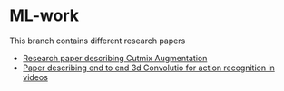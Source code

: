 # ML-work
This branch contains different research papers

* [Research paper describing Cutmix Augmentation](https://github.com/Amanmishra267/ML-work/blob/research-papers/Cutmix.pdf) 
* [Paper describing end to end 3d Convolutio for action recognition in videos](https://arxiv.org/pdf/1712.01111.pdf)
